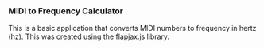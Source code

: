 ### MIDI to Frequency Calculator

This is a basic application that converts MIDI numbers to frequency in hertz (hz).
This was created using the flapjax.js library.